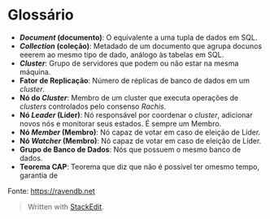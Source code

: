 
# Glossário
- ***Document* (documento)**: O equivalente a uma tupla de dados em SQL.
 - ***Collection* (coleção)**: Metadado de um documento que agrupa docunos eeerem ao mesmo tipo de dado, análogo às tabelas em SQL.
 - ***Cluster***: Grupo de servidores que podem ou não estar na mesma máquina.
 - **Fator de Replicação**: Número de réplicas de banco de dados em um *cluster*.
 - **Nó do *Cluster***: Membro de um cluster que executa operações de *clusters* controlados pelo consenso *Rachis*.
 - **Nó *Leader* (Líder)**: Nó responsável por coordenar o *cluster*, adicionar novos nós e monitorar seus estados. É sempre um Membro.
 - **Nó *Member* (Membro)**: Nó capaz de votar em caso de eleição de Líder.
 - **Nó *Watcher* (Membro)**: Nó capaz de votar em caso de eleição de Líder.
 - **Grupo de Banco de Dados**: Nós que possuem o mesmo banco de dados.
 - **Teorema CAP**: Teorema que diz que não é possível ter omesmo tempo, garantia de 

Fonte: https://ravendb.net

> Written with [StackEdit](https://stackedit.io/).
<!--stackedit_data:
eyJoaXN0b3J5IjpbLTExOTE4OTYzNzAsLTM0OTk3MjA3MSwxNT
kzMzIzMTY0LDQwNjE2MDYzMywtNTUxNDU4NzMxLDEyOTgwOTE3
ODEsNzg0MDQwOTY5LC0xMzkxMjM3MTMyLC0xMTE2NjA0NjgzXX
0=
-->